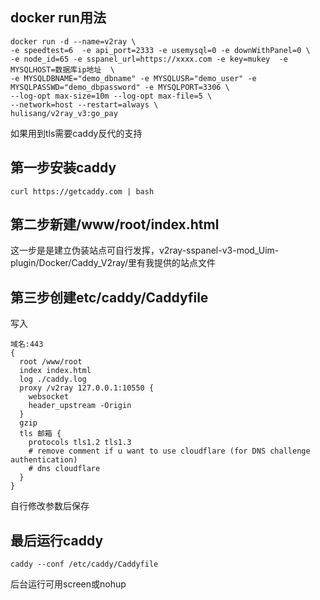 ## docker run用法

```
docker run -d --name=v2ray \
-e speedtest=6  -e api_port=2333 -e usemysql=0 -e downWithPanel=0 \
-e node_id=65 -e sspanel_url=https://xxxx.com -e key=mukey  -e MYSQLHOST=数据库ip地址  \
-e MYSQLDBNAME="demo_dbname" -e MYSQLUSR="demo_user" -e MYSQLPASSWD="demo_dbpassword" -e MYSQLPORT=3306 \
--log-opt max-size=10m --log-opt max-file=5 \
--network=host --restart=always \
hulisang/v2ray_v3:go_pay
```


如果用到tls需要caddy反代的支持

## 第一步安装caddy
```
curl https://getcaddy.com | bash
```
## 第二步新建/www/root/index.html

这一步是是建立伪装站点可自行发挥，v2ray-sspanel-v3-mod_Uim-plugin/Docker/Caddy_V2ray/里有我提供的站点文件

## 第三步创建etc/caddy/Caddyfile
写入
```
域名:443
{
  root /www/root
  index index.html
  log ./caddy.log
  proxy /v2ray 127.0.0.1:10550 {
    websocket
    header_upstream -Origin
  }
  gzip
  tls 邮箱 {
    protocols tls1.2 tls1.3
    # remove comment if u want to use cloudflare (for DNS challenge authentication)
    # dns cloudflare
  }
}
```
自行修改参数后保存

## 最后运行caddy
```
caddy --conf /etc/caddy/Caddyfile
```
后台运行可用screen或nohup
